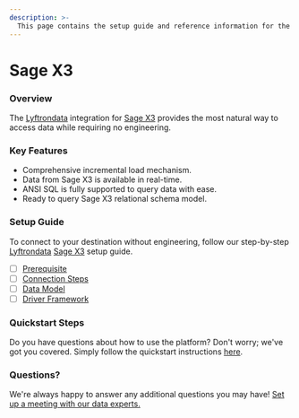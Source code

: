 ```yaml
---
description: >-
  This page contains the setup guide and reference information for the Sage X3 source connector.
---
```


# Sage X3

### Overview

The [Lyftrondata](https://www.lyftrondata.com/) integration for [Sage X3](None) provides the most natural way to access data while requiring no engineering.

### Key Features

* Comprehensive incremental load mechanism.
* Data from Sage X3 is available in real-time.&#x20;
* ANSI SQL is fully supported to query data with ease.
* Ready to query Sage X3 relational schema model.

### Setup Guide

To connect to your destination without engineering, follow our step-by-step [Lyftrondata](https://www.lyftrondata.com/)  [Sage X3](None) setup guide.

* [ ] [Prerequisite](prerequisite.md)
* [ ] [Connection Steps](connection-steps.md)
* [ ] [Data Model](data-model/erd.md)
* [ ] [Driver Framework](driver-framework/)

### Quickstart Steps

Do you have questions about how to use the platform? Don't worry; we've got you covered. Simply follow the quickstart instructions [here](../README.md).

### Questions? <a href="#questions" id="questions"></a>

We're always happy to answer any additional questions you may have! [Set up a meeting with our data experts.](https://www.lyftrondata.com/book-a-meeting/)

